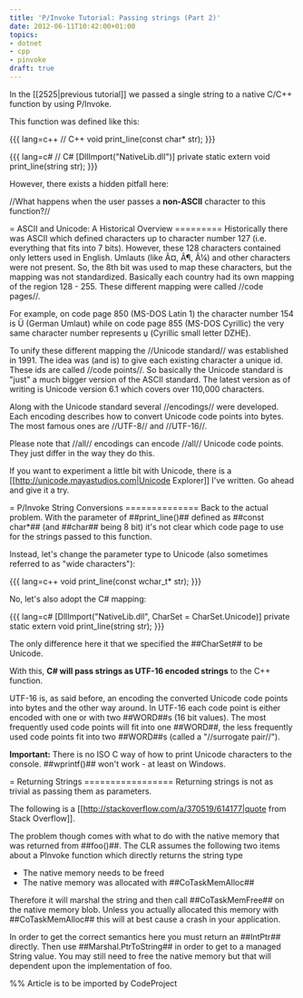 ```yaml
---
title: 'P/Invoke Tutorial: Passing strings (Part 2)'
date: 2012-06-11T10:42:00+01:00
topics:
- dotnet
- cpp
- pinvoke
draft: true
---
```


In the [[2525|previous tutorial]] we passed a single string to a native C/C++ function by using P/Invoke.

This function was defined like this:

{{{ lang=c++
// C++
void print_line(const char* str);
}}}

{{{ lang=c#
// C#
[DllImport("NativeLib.dll")]
private static extern void print_line(string str);
}}}

However, there exists a hidden pitfall here:

  //What happens when the user passes a **non-ASCII** character to this function?//
<!--more-->

= ASCII and Unicode: A Historical Overview =========
Historically there was ASCII which defined characters up to character number 127 (i.e. everything that fits into 7 bits). However, these 128 characters contained only letters used in English. Umlauts (like Ã¤, Ã¶, Ã¼) and other characters were not present. So, the 8th bit was used to map these characters, but the mapping was not standardized. Basically each country had its own mapping of the region 128 - 255. These different mapping were called //code pages//.

For example, on code page 850 (MS-DOS Latin 1) the character number 154 is &#x00DC; (German Umlaut) while on code page 855 (MS-DOS Cyrillic) the very same character number represents &#x045F; (Cyrillic small letter DZHE).

To unify these different mapping the //Unicode standard// was established in 1991. The idea was (and is) to give each existing character a unique id. These ids are called //code points//. So basically the Unicode standard is "just" a much bigger version of the ASCII standard. The latest version as of writing is Unicode version 6.1 which covers over 110,000 characters.

Along with the Unicode standard several //encodings// were developed. Each encoding describes how to convert Unicode code points into bytes. The most famous ones are //UTF-8// and //UTF-16//.

Please note that //all// encodings can encode //all// Unicode code points. They just differ in the way they do this.

If you want to experiment a little bit with Unicode, there is a [[http://unicode.mayastudios.com|Unicode Explorer]] I've written. Go ahead and give it a try.

= P/Invoke String Conversions ==============
Back to the actual problem. With the parameter of ##print_line()## defined as ##const char*## (and ##char## being 8 bit) it's not clear which code page to use for the strings passed to this function.

Instead, let's change the parameter type to Unicode (also sometimes referred to as "wide characters"):

{{{ lang=c++
void print_line(const wchar_t* str);
}}}

No, let's also adopt the C# mapping:

{{{ lang=c#
[DllImport("NativeLib.dll", CharSet = CharSet.Unicode)]
private static extern void print_line(string str);
}}}

The only difference here it that we specified the ##CharSet## to be Unicode.

With this, **C# will pass strings as UTF-16 encoded strings** to the C++ function.

UTF-16 is, as said before, an encoding the converted Unicode code points into bytes and the other way around. In UTF-16 each code point is either encoded with one or with two ##WORD##s (16 bit values). The most frequently used code points will fit into one ##WORD##, the less frequently used code points fit into two ##WORD##s (called a "//surrogate pair//").

**Important:** There is no ISO C way of how to print Unicode characters to the console. ##wprintf()## won't work - at least on Windows.

= Returning Strings =================
Returning strings is not as trivial as passing them as parameters.

The following is a [[http://stackoverflow.com/a/370519/614177|quote from Stack Overflow]].

The problem though comes with what to do with the native memory that was returned from ##foo()##. The CLR assumes the following two items about a PInvoke function which directly returns the string type

 * The native memory needs to be freed
 * The native memory was allocated with ##CoTaskMemAlloc##

Therefore it will marshal the string and then call ##CoTaskMemFree## on the native memory blob. Unless you actually allocated this memory with ##CoTaskMemAlloc## this will at best cause a crash in your application.

In order to get the correct semantics here you must return an ##IntPtr## directly. Then use ##Marshal.PtrToString## in order to get to a managed String value. You may still need to free the native memory but that will dependent upon the implementation of foo.


%% Article is to be imported by CodeProject
<a href="http://www.codeproject.com/script/Articles/BlogFeedList.aspx?amid=274673" rel="tag" style="display:none">CodeProject</a>
